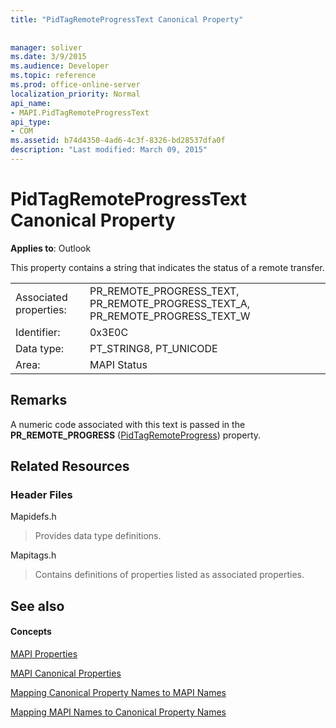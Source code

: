 ```yaml
---
title: "PidTagRemoteProgressText Canonical Property"
 
 
manager: soliver
ms.date: 3/9/2015
ms.audience: Developer
ms.topic: reference
ms.prod: office-online-server
localization_priority: Normal
api_name:
- MAPI.PidTagRemoteProgressText
api_type:
- COM
ms.assetid: b74d4350-4ad6-4c3f-8326-bd28537dfa0f
description: "Last modified: March 09, 2015"
---
```


# PidTagRemoteProgressText Canonical Property

  
  
**Applies to**: Outlook 
  
This property contains a string that indicates the status of a remote transfer.
  
|||
|:-----|:-----|
|Associated properties:  <br/> |PR_REMOTE_PROGRESS_TEXT, PR_REMOTE_PROGRESS_TEXT_A, PR_REMOTE_PROGRESS_TEXT_W  <br/> |
|Identifier:  <br/> |0x3E0C  <br/> |
|Data type:  <br/> |PT_STRING8, PT_UNICODE  <br/> |
|Area:  <br/> |MAPI Status  <br/> |
   
## Remarks

A numeric code associated with this text is passed in the **PR_REMOTE_PROGRESS** ([PidTagRemoteProgress](pidtagremoteprogress-canonical-property.md)) property.
  
## Related Resources

### Header Files

Mapidefs.h
  
> Provides data type definitions.
    
Mapitags.h
  
> Contains definitions of properties listed as associated properties.
    
## See also

#### Concepts

[MAPI Properties](mapi-properties.md)
  
[MAPI Canonical Properties](mapi-canonical-properties.md)
  
[Mapping Canonical Property Names to MAPI Names](mapping-canonical-property-names-to-mapi-names.md)
  
[Mapping MAPI Names to Canonical Property Names](mapping-mapi-names-to-canonical-property-names.md)

